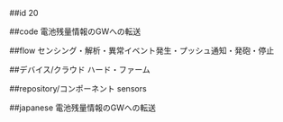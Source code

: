 ##id
20

##code
電池残量情報のGWへの転送

##flow
センシング・解析・異常イベント発生・プッシュ通知・発砲・停止

##デバイス/クラウド
ハード・ファーム

##repository/コンポーネント
sensors

##japanese
電池残量情報のGWへの転送

